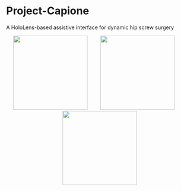 # Project-Capione
A HoloLens-based assistive interface for dynamic hip screw surgery
<p align="center">
  <img src="https://github.com/user-attachments/assets/e4addc6a-768f-4602-a58e-cfe9fdf79f44" width="200" height="200" />
&nbsp;&nbsp;&nbsp;&nbsp;&nbsp;&nbsp;&nbsp;
  <img src="https://github.com/user-attachments/assets/8739f3bf-7b2c-4fa7-a030-5a0450c0d5e4" width="200" height="200" />
&nbsp;&nbsp;&nbsp;&nbsp;&nbsp;&nbsp;&nbsp;
  <img src="https://github.com/user-attachments/assets/971eaa61-a5b0-4970-ab84-39e66d1ac131" width="200" height="200" />
</p>
